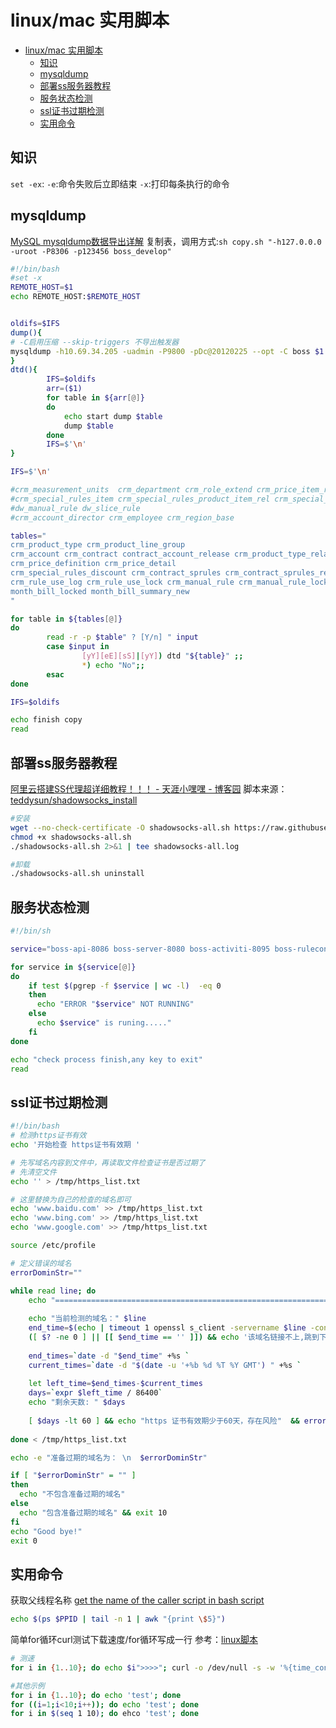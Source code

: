 # linux/mac 实用脚本

- [linux/mac 实用脚本](#linuxmac-实用脚本)
  - [知识](#知识)
  - [mysqldump](#mysqldump)
  - [部署ss服务器教程](#部署ss服务器教程)
  - [服务状态检测](#服务状态检测)
  - [ssl证书过期检测](#ssl证书过期检测)
  - [实用命令](#实用命令)

## 知识

`set -ex`:
 `-e`:命令失败后立即结束
 `-x`:打印每条执行的命令

## mysqldump

[MySQL mysqldump数据导出详解](https://www.cnblogs.com/chenmh/p/5300370.html)
复制表，调用方式:`sh copy.sh "-h127.0.0.0 -uroot -P8306 -p123456 boss_develop"`

```bash
#!/bin/bash
#set -x
REMOTE_HOST=$1
echo REMOTE_HOST:$REMOTE_HOST


oldifs=$IFS
dump(){
# -C启用压缩 --skip-triggers 不导出触发器
mysqldump -h10.69.34.205 -uadmin -P9800 -pDc@20120225 --opt -C boss $1 | mysql $REMOTE_HOST
}
dtd(){
        IFS=$oldifs
        arr=($1)
        for table in ${arr[@]}
        do
            echo start dump $table
            dump $table
        done
        IFS=$'\n'
}

IFS=$'\n'

#crm_measurement_units  crm_department crm_role_extend crm_price_item_ref_measure_time crm_time_units
#crm_special_rules_item crm_special_rules_product_item_rel crm_special_rules_product_type_rel
#dw_manual_rule dw_slice_rule
#crm_account_director crm_employee crm_region_base

tables="
crm_product_type crm_product_line_group
crm_account crm_contract contract_account_release crm_product_type_relation contract_product_price
crm_price_definition crm_price_detail
crm_special_rules_discount crm_contract_sprules crm_contract_sprules_regions
crm_rule_use_log crm_rule_use_lock crm_manual_rule crm_manual_rule_lock
month_bill_locked month_bill_summary_new
"

for table in ${tables[@]}
do
        read -r -p $table" ? [Y/n] " input
        case $input in
                [yY][eE][sS]|[yY]) dtd "${table}" ;;
                *) echo "No";;
        esac
done

IFS=$oldifs

echo finish copy
read
```

## 部署ss服务器教程

[阿里云搭建SS代理超详细教程！！！ - 天涯小嘿嘿 - 博客园](https://www.cnblogs.com/tianhei/p/7428622.html)
脚本来源：[teddysun/shadowsocks_install](https://github.com/teddysun/shadowsocks_install)

```bash
#安装
wget --no-check-certificate -O shadowsocks-all.sh https://raw.githubusercontent.com/teddysun/shadowsocks_install/master/shadowsocks-all.sh
chmod +x shadowsocks-all.sh
./shadowsocks-all.sh 2>&1 | tee shadowsocks-all.log

#卸载
./shadowsocks-all.sh uninstall
```

## 服务状态检测

```bash
#!/bin/sh

service="boss-api-8086 boss-server-8080 boss-activiti-8095 boss-ruleconvert-8090 boss-bill-8071 boss-sync-8100"

for service in ${service[@]}
do
    if test $(pgrep -f $service | wc -l)  -eq 0
    then
      echo "ERROR "$service" NOT RUNNING"
    else
      echo $service" is runing....."
    fi
done

echo "check process finish,any key to exit"
read
```

## ssl证书过期检测

```bash
#!/bin/bash
# 检测https证书有效
echo '开始检查 https证书有效期 '

# 先写域名内容到文件中，再读取文件检查证书是否过期了
# 先清空文件
echo '' > /tmp/https_list.txt 

# 这里替换为自己的检查的域名即可
echo 'www.baidu.com' >> /tmp/https_list.txt
echo 'www.bing.com' >> /tmp/https_list.txt
echo 'www.google.com' >> /tmp/https_list.txt

source /etc/profile

# 定义错误的域名
errorDominStr=""

while read line; do
    echo "====================================================================================="
    
    echo "当前检测的域名：" $line
    end_time=$(echo | timeout 1 openssl s_client -servername $line -connect $line:443 2>/dev/null | openssl x509 -noout -enddate 2>/dev/null | awk -F '=' '{print $2}' )
    ([ $? -ne 0 ] || [[ $end_time == '' ]]) && echo '该域名链接不上,跳到下一个域名' && continue
    
    end_times=`date -d "$end_time" +%s `
    current_times=`date -d "$(date -u '+%b %d %T %Y GMT') " +%s `
    
    let left_time=$end_times-$current_times
    days=`expr $left_time / 86400`
    echo "剩余天数: " $days
    
    [ $days -lt 60 ] && echo "https 证书有效期少于60天，存在风险"  && errorDominStr="$errorDominStr \n $line"
    
done < /tmp/https_list.txt

echo -e "准备过期的域名为： \n  $errorDominStr"

if [ "$errorDominStr" = "" ]  
then  
  echo "不包含准备过期的域名"  
else    
  echo "包含准备过期的域名" && exit 10  
fi   
echo "Good bye!"
exit 0

```

## 实用命令

获取父线程名称
[get the name of the caller script in bash script](https://stackoverflow.com/questions/20572934/get-the-name-of-the-caller-script-in-bash-script)

```bash
echo $(ps $PPID | tail -n 1 | awk "{print \$5}")
```

简单for循环curl测试下载速度/for循环写成一行
参考：[linux脚本](/linux/linux.md#curl测试下载速度)

```bash {cmd=true}
# 测速
for i in {1..10}; do echo $i">>>>"; curl -o /dev/null -s -w '%{time_connect}:%{time_starttransfer}:%{time_total}\n' 'https://lib.baomitu.com/jquery/3.3.1/jquery.min.js'; done

#其他示例
for i in {1..10}; do echo 'test'; done
for ((i=1;i<10;i++)); do echo 'test'; done
for i in $(seq 1 10); do ehco 'test'; done

```